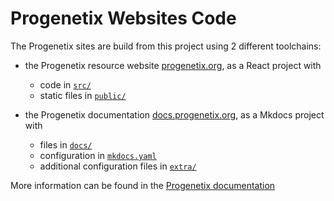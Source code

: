 # Progenetix Websites Code

The Progenetix sites are build from this project using 2 different toolchains:

* the Progenetix resource website [progenetix.org](http://progenetix.org), as a
React project with
    - code in [`src/`](src/)
    - static files in [`public/`](public/)

* the Progenetix documentation [docs.progenetix.org](http://doc.sprogenetix.org),
as a Mkdocs project with
    - files in [`docs/`](docs/)
    - configuration in [`mkdocs.yaml`](./mkdocs.yaml)
    - additional configuration files in [`extra/`](extra/)

More information can be found in the [Progenetix documentation](http://docs.progenetix.org/progenetix-website-builds)
